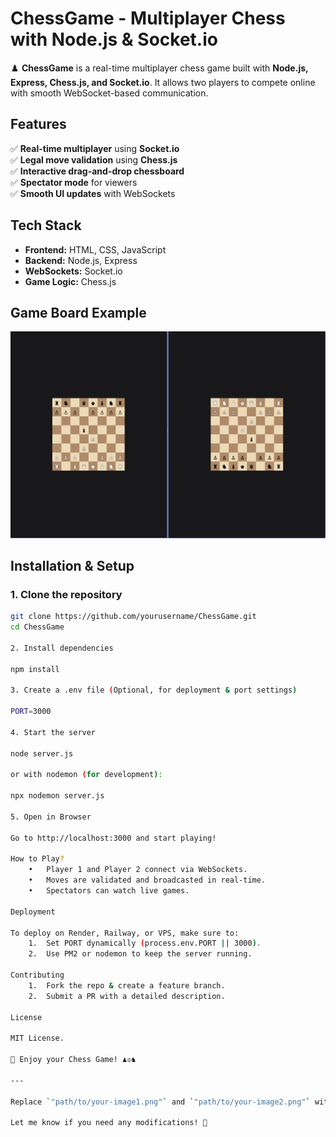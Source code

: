 # **ChessGame - Multiplayer Chess with Node.js & Socket.io**  

♟️ **ChessGame** is a real-time multiplayer chess game built with **Node.js, Express, Chess.js, and Socket.io**. It allows two players to compete online with smooth WebSocket-based communication.  

## **Features**  
✅ **Real-time multiplayer** using **Socket.io**  
✅ **Legal move validation** using **Chess.js**  
✅ **Interactive drag-and-drop chessboard**  
✅ **Spectator mode** for viewers  
✅ **Smooth UI updates** with WebSockets  

## **Tech Stack**  
- **Frontend:** HTML, CSS, JavaScript  
- **Backend:** Node.js, Express  
- **WebSockets:** Socket.io  
- **Game Logic:** Chess.js  

## Game Board Example 

![Chess Board](Overview.png)

## **Installation & Setup**  
### **1. Clone the repository**  
```sh
git clone https://github.com/yourusername/ChessGame.git
cd ChessGame

2. Install dependencies

npm install

3. Create a .env file (Optional, for deployment & port settings)

PORT=3000

4. Start the server

node server.js

or with nodemon (for development):

npx nodemon server.js

5. Open in Browser

Go to http://localhost:3000 and start playing!

How to Play?
	•	Player 1 and Player 2 connect via WebSockets.
	•	Moves are validated and broadcasted in real-time.
	•	Spectators can watch live games.

Deployment

To deploy on Render, Railway, or VPS, make sure to:
	1.	Set PORT dynamically (process.env.PORT || 3000).
	2.	Use PM2 or nodemon to keep the server running.

Contributing
	1.	Fork the repo & create a feature branch.
	2.	Submit a PR with a detailed description.

License

MIT License.

🚀 Enjoy your Chess Game! ♟️♔♞

---

Replace `"path/to/your-image1.png"` and `"path/to/your-image2.png"` with actual image paths after you take screenshots of your chess game in action.  

Let me know if you need any modifications! 🚀

